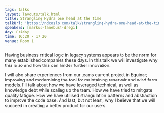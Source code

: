 ```yaml
---
tags: talks
layout: layouts/talk.html
title: Strangling Hydra one head at the time
talkUrl: 'https://ndcoslo.com/talk/strangling-hydra-one-head-at-the-time/'
speakers: [markus-fanebust-dregi]
day: Friday
time: 16:20 - 17:20
venue: Room 1
---
```

Having business critical logic in legacy systems appears to be the norm for many established companies these days. In this talk we will investigate why this is so and how this can hinder further innovation.

I will also share experiences from our teams current project in Equinor; improving and modernising the tool for maintaining reservoir and wind farm models. I'll talk about how we have leveraged technical, as well as knowledge debt while scaling up the team. How we have tried to mitigate quality fatigue. How we have utilised strangulation patterns and abstraction to improve the code base. And last, but not least, why I believe that we will succeed in creating a better product for our users.